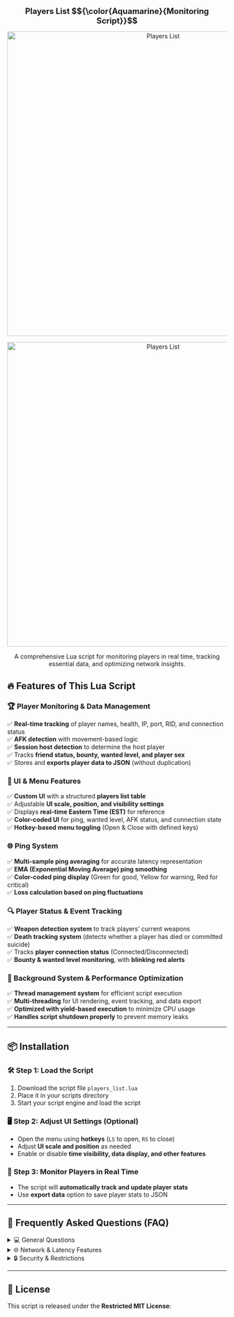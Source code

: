 <h1 align="center" style="font-size: 130%;">
  Players List $${\color{Aquamarine}{Monitoring Script}}$$
</h1> 

<p align="center">
  <img src="https://i.imgur.com/mhYVbIu.jpeg" alt="Players List" width="700">
</p>

<p align="center">
  <img src="https://i.imgur.com/mhYVbIu.jpeg" alt="Players List" width="700">
</p>

<p align="center">
  A comprehensive Lua script for monitoring players in real time, tracking essential data, and optimizing network insights.
</p>


## 🔥 Features of This Lua Script

### 🏆 Player Monitoring & Data Management
✅ **Real-time tracking** of player names, health, IP, port, RID, and connection status  
✅ **AFK detection** with movement-based logic  
✅ **Session host detection** to determine the host player  
✅ Tracks **friend status, bounty, wanted level, and player sex**  
✅ Stores and **exports player data to JSON** (without duplication)  

### 🎨 UI & Menu Features
✅ **Custom UI** with a structured **players list table**  
✅ Adjustable **UI scale, position, and visibility settings**  
✅ Displays **real-time Eastern Time (EST)** for reference  
✅ **Color-coded UI** for ping, wanted level, AFK status, and connection state  
✅ **Hotkey-based menu toggling** (Open & Close with defined keys)  

### 🌐 Ping System
✅ **Multi-sample ping averaging** for accurate latency representation  
✅ **EMA (Exponential Moving Average) ping smoothing**  
✅ **Color-coded ping display** (Green for good, Yellow for warning, Red for critical)  
✅ **Loss calculation based on ping fluctuations**  

### 🔍 Player Status & Event Tracking
✅ **Weapon detection system** to track players’ current weapons  
✅ **Death tracking system** (detects whether a player has died or committed suicide)  
✅ Tracks **player connection status** (Connected/Disconnected)  
✅ **Bounty & wanted level monitoring**, with **blinking red alerts**  

### 🚀 Background System & Performance Optimization
✅ **Thread management system** for efficient script execution  
✅ **Multi-threading** for UI rendering, event tracking, and data export  
✅ **Optimized with yield-based execution** to minimize CPU usage  
✅ **Handles script shutdown properly** to prevent memory leaks  

---

## 📦 Installation

### 🛠 Step 1: Load the Script
1. Download the script file `players_list.lua`  
2. Place it in your scripts directory  
3. Start your script engine and load the script  

### 🖥️ Step 2: Adjust UI Settings (Optional)
- Open the menu using **hotkeys** (`LS` to open, `RS` to close)  
- Adjust **UI scale and position** as needed  
- Enable or disable **time visibility, data display, and other features**  

### 📡 Step 3: Monitor Players in Real Time
- The script will **automatically track and update player stats**  
- Use **export data** option to save player stats to JSON  

---

## 📌 Frequently Asked Questions (FAQ)

<details>
  <summary>💻 General Questions</summary>

  **Q1: What does this script do?**  
  A1: This script is a **real-time player monitoring system** that tracks player data, latency, AFK status, and more.

  **Q2: Does it support auto-export?**  
  A2: Yes, the script includes a feature for **automated JSON exports** to track player history.

  **Q3: Can I modify this script?**  
  A3: No, the script **must remain unmodified** per the license agreement.

</details>

<details>
  <summary>🌐 Network & Latency Features</summary>

  **Q4: How accurate is the ping system?**  
  A4: The script uses **multi-sample ping averaging** with **EMA smoothing** for precision.

  **Q5: Does it work for all players in the session?**  
  A5: Yes, it automatically detects and tracks all **connected players**.

</details>

<details>
  <summary>🔒 Security & Restrictions</summary>

  **Q6: Can I share this script?**  
  A6: **Yes**, but **only in its original, unmodified form** with the license intact.

  **Q7: What happens if someone modifies the script?**  
  A7: Unauthorized modifications are strictly **prohibited** and may result in a **DMCA takedown**.

</details>

---

## 📜 License

This script is released under the **Restricted MIT License**:

